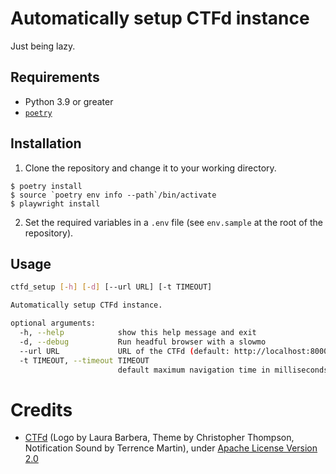# Automatically setup CTFd instance

Just being lazy.

## Requirements

* Python 3.9 or greater
* [`poetry`](https://python-poetry.org)

## Installation

1. Clone the repository and change it to your working directory.

  ```console
  $ poetry install
  $ source `poetry env info --path`/bin/activate
  $ playwright install
  ```

2. Set the required variables in a `.env` file (see `env.sample` at the root of the repository).

## Usage

```sh
ctfd_setup [-h] [-d] [--url URL] [-t TIMEOUT]

Automatically setup CTFd instance.

optional arguments:
  -h, --help            show this help message and exit
  -d, --debug           Run headful browser with a slowmo
  --url URL             URL of the CTFd (default: http://localhost:8000)
  -t TIMEOUT, --timeout TIMEOUT
                        default maximum navigation time in milliseconds (default: 30000)
```

# Credits

- [CTFd](https://github.com/CTFd/CTFd) (Logo by Laura Barbera, Theme by Christopher Thompson, Notification Sound by Terrence Martin), under [Apache License
Version 2.0](https://www.apache.org/licenses/LICENSE-2.0)

